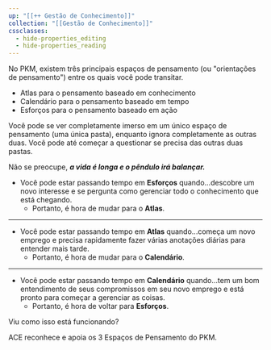 ```yaml
---
up: "[[++ Gestão de Conhecimento]]"
collection: "[[Gestão de Conhecimento]]"
cssclasses:
  - hide-properties_editing
  - hide-properties_reading
---
```

No PKM, existem três principais espaços de pensamento (ou "orientações de pensamento") entre os quais você pode transitar.

- Atlas para o pensamento baseado em conhecimento
- Calendário para o pensamento baseado em tempo
- Esforços para o pensamento baseado em ação

Você pode se ver completamente imerso em um único espaço de pensamento (uma única pasta), enquanto ignora completamente as outras duas. Você pode até começar a questionar se precisa das outras duas pastas.

Não se preocupe, _**a vida é longa e o pêndulo irá balançar.**_

- Você pode estar passando tempo em **Esforços** quando...descobre um novo interesse e se pergunta como gerenciar todo o conhecimento que está chegando.  
	- Portanto, é hora de mudar para o **Atlas**. 
- ---
- Você pode estar passando tempo em **Atlas** quando...começa um novo emprego e precisa rapidamente fazer várias anotações diárias para entender mais tarde.  
	- Portanto, é hora de mudar para o **Calendário**.  
- ---
- Você pode estar passando tempo em **Calendário** quando...tem um bom entendimento de seus compromissos em seu novo emprego e está pronto para começar a gerenciar as coisas.  
	- Portanto, é hora de voltar para **Esforços**.

Viu como isso está funcionando?

ACE reconhece e apoia os 3 Espaços de Pensamento do PKM.
